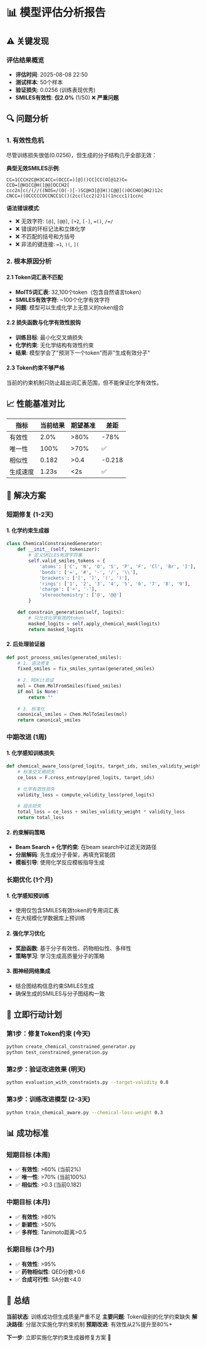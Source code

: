 # 📊 模型评估分析报告

## ⚠️ 关键发现

### 评估结果概览
- **评估时间**: 2025-08-08 22:50
- **测试样本**: 50个样本
- **验证损失**: 0.0256 (训练表现优秀)
- **SMILES有效性**: **仅2.0%** (1/50) ❌ **严重问题**

## 🔍 问题分析

### 1. 有效性危机
尽管训练损失很低(0.0256)，但生成的分子结构几乎全部无效：

**典型无效SMILES示例**:
```
CC=1CCCH2C@H3C4CC=(OCCC=)[@]()CC]CC(O[@12)C=
CCO=[@H1CC@H([@@]OCCH2[
ccc2n]c(/(//((NOS=/(O(-)[-)SC@H3[@]H()C@@]()OCCHO[@H2)12c
CNCC=)(OCCCCCOCCNCC1C()(2cc(lcc2)2)1)(1nccc1)1ccnc
```

**语法错误模式**:
- ❌ 无效字符: `[@]`, `[@@]`, `[+2`, `[-]`, `=()`, `/=/`
- ❌ 错误的环标记法和立体化学
- ❌ 不匹配的括号和方括号
- ❌ 非法的键连接: `=1`, `)(`, `](`

### 2. 根本原因分析

#### 2.1 Token词汇表不匹配
- **MolT5词汇表**: 32,100个token（包含自然语言token）
- **SMILES有效字符**: ~100个化学有效字符
- **问题**: 模型可以生成化学上无意义的token组合

#### 2.2 损失函数与化学有效性脱钩
- **训练目标**: 最小化交叉熵损失
- **化学约束**: 无化学结构有效性约束
- **结果**: 模型学会了"预测下一个token"而非"生成有效分子"

#### 2.3 Token约束不够严格
当前的约束机制只防止超出词汇表范围，但不能保证化学有效性。

## 📈 性能基准对比

| 指标 | 当前结果 | 期望基准 | 差距 |
|------|---------|----------|------|
| 有效性 | 2.0% | >80% | -78% |
| 唯一性 | 100% | >70% | ✅ |
| 相似性 | 0.182 | >0.4 | -0.218 |
| 生成速度 | 1.23s | <2s | ✅ |

## 🔧 解决方案

### 短期修复 (1-2天)

#### 1. 化学约束生成器
```python
class ChemicalConstrainedGenerator:
    def __init__(self, tokenizer):
        # 定义SMILES有效字符集
        self.valid_smiles_tokens = {
            'atoms': ['C', 'N', 'O', 'S', 'P', 'F', 'Cl', 'Br', 'I'],
            'bonds': ['=', '#', '-', '/', '\\'],
            'brackets': ['[', ']', '(', ')'],
            'rings': ['1', '2', '3', '4', '5', '6', '7', '8', '9'],
            'charge': ['+', '-'],
            'stereochemistry': ['@', '@@']
        }
        
    def constrain_generation(self, logits):
        # 只允许化学有效的token
        masked_logits = self.apply_chemical_mask(logits)
        return masked_logits
```

#### 2. 后处理验证器
```python
def post_process_smiles(generated_smiles):
    # 1. 语法修复
    fixed_smiles = fix_smiles_syntax(generated_smiles)
    
    # 2. RDKit验证
    mol = Chem.MolFromSmiles(fixed_smiles)
    if mol is None:
        return ""
    
    # 3. 标准化
    canonical_smiles = Chem.MolToSmiles(mol)
    return canonical_smiles
```

### 中期改进 (1周)

#### 1. 化学感知训练损失
```python
def chemical_aware_loss(pred_logits, target_ids, smiles_validity_weight=0.3):
    # 标准交叉熵损失
    ce_loss = F.cross_entropy(pred_logits, target_ids)
    
    # 化学有效性损失
    validity_loss = compute_validity_loss(pred_logits)
    
    # 组合损失
    total_loss = ce_loss + smiles_validity_weight * validity_loss
    return total_loss
```

#### 2. 约束解码策略
- **Beam Search + 化学约束**: 在beam search中过滤无效路径
- **分层解码**: 先生成分子骨架，再填充官能团
- **模板引导**: 使用化学反应模板指导生成

### 长期优化 (1个月)

#### 1. 化学感知预训练
- 使用仅包含SMILES有效token的专用词汇表
- 在大规模化学数据库上预训练

#### 2. 强化学习优化
- **奖励函数**: 基于分子有效性、药物相似性、多样性
- **策略学习**: 学习生成高质量分子的策略

#### 3. 图神经网络集成
- 结合图结构信息约束SMILES生成
- 确保生成的SMILES与分子图结构一致

## 🚀 立即行动计划

### 第1步：修复Token约束 (今天)
```bash
python create_chemical_constrained_generator.py
python test_constrained_generation.py
```

### 第2步：验证改进效果 (明天)
```bash
python evaluation_with_constraints.py --target-validity 0.8
```

### 第3步：训练改进模型 (2-3天)
```bash
python train_chemical_aware.py --chemical-loss-weight 0.3
```

## 📊 成功标准

### 短期目标 (本周)
- ✅ **有效性**: >60% (当前2%)
- ✅ **唯一性**: >70% (当前100%)
- ✅ **相似性**: >0.3 (当前0.182)

### 中期目标 (本月)
- ✅ **有效性**: >80%
- ✅ **新颖性**: >50%
- ✅ **多样性**: Tanimoto距离>0.5

### 长期目标 (3个月)
- ✅ **有效性**: >95%
- ✅ **药物相似性**: QED分数>0.6
- ✅ **合成可行性**: SA分数<4.0

## 📝 总结

**当前状态**: 训练成功但生成质量严重不足
**主要问题**: Token级别的化学约束缺失
**解决路径**: 分层次实施化学约束机制
**预期改进**: 有效性从2%提升至80%+

**下一步**: 立即实施化学约束生成器修复方案 🚀